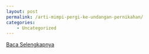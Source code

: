 ```yaml
---
layout: post
permalink: /arti-mimpi-pergi-ke-undangan-pernikahan/
categories:
    - Uncategorized
---
```


[Baca Selengkapnya](/01)